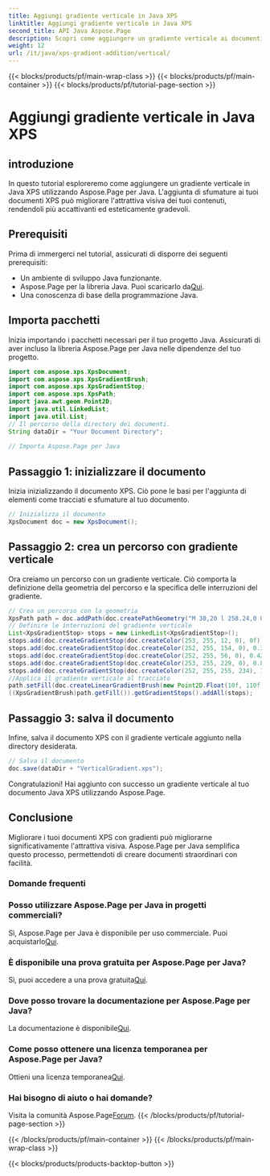 ```yaml
---
title: Aggiungi gradiente verticale in Java XPS
linktitle: Aggiungi gradiente verticale in Java XPS
second_title: API Java Aspose.Page
description: Scopri come aggiungere un gradiente verticale ai documenti Java XPS con Aspose.Page. Migliora l'attrattiva visiva senza sforzo. Guida passo passo all'interno.
weight: 12
url: /it/java/xps-gradient-addition/vertical/
---
```


{{< blocks/products/pf/main-wrap-class >}}
{{< blocks/products/pf/main-container >}}
{{< blocks/products/pf/tutorial-page-section >}}

# Aggiungi gradiente verticale in Java XPS

## introduzione
In questo tutorial esploreremo come aggiungere un gradiente verticale in Java XPS utilizzando Aspose.Page per Java. L'aggiunta di sfumature ai tuoi documenti XPS può migliorare l'attrattiva visiva dei tuoi contenuti, rendendoli più accattivanti ed esteticamente gradevoli.
## Prerequisiti
Prima di immergerci nel tutorial, assicurati di disporre dei seguenti prerequisiti:
- Un ambiente di sviluppo Java funzionante.
-  Aspose.Page per la libreria Java. Puoi scaricarlo da[Qui](https://releases.aspose.com/page/java/).
- Una conoscenza di base della programmazione Java.
## Importa pacchetti
Inizia importando i pacchetti necessari per il tuo progetto Java. Assicurati di aver incluso la libreria Aspose.Page per Java nelle dipendenze del tuo progetto.
```java
import com.aspose.xps.XpsDocument;
import com.aspose.xps.XpsGradientBrush;
import com.aspose.xps.XpsGradientStop;
import com.aspose.xps.XpsPath;
import java.awt.geom.Point2D;
import java.util.LinkedList;
import java.util.List;
// Il percorso della directory dei documenti.
String dataDir = "Your Document Directory";
        
// Importa Aspose.Page per Java
```
## Passaggio 1: inizializzare il documento
Inizia inizializzando il documento XPS. Ciò pone le basi per l'aggiunta di elementi come tracciati e sfumature al tuo documento.
```java
// Inizializza il documento
XpsDocument doc = new XpsDocument();
```
## Passaggio 2: crea un percorso con gradiente verticale
Ora creiamo un percorso con un gradiente verticale. Ciò comporta la definizione della geometria del percorso e la specifica delle interruzioni del gradiente.
```java
// Crea un percorso con la geometria
XpsPath path = doc.addPath(doc.createPathGeometry("M 30,20 l 258.24,0 0,56.64 -258.24,0 Z"));
// Definire le interruzioni del gradiente verticale
List<XpsGradientStop> stops = new LinkedList<XpsGradientStop>();
stops.add(doc.createGradientStop(doc.createColor(253, 255, 12, 0), 0f));
stops.add(doc.createGradientStop(doc.createColor(252, 255, 154, 0), 0.359375f));
stops.add(doc.createGradientStop(doc.createColor(252, 255, 56, 0), 0.424805f));
stops.add(doc.createGradientStop(doc.createColor(253, 255, 229, 0), 0.879883f));
stops.add(doc.createGradientStop(doc.createColor(252, 255, 255, 234), 1f));
//Applica il gradiente verticale al tracciato
path.setFill(doc.createLinearGradientBrush(new Point2D.Float(10f, 110f), new Point2D.Float(10f, 200f)));
((XpsGradientBrush)path.getFill()).getGradientStops().addAll(stops);
```
## Passaggio 3: salva il documento
Infine, salva il documento XPS con il gradiente verticale aggiunto nella directory desiderata.
```java
// Salva il documento
doc.save(dataDir + "VerticalGradient.xps");
```
Congratulazioni! Hai aggiunto con successo un gradiente verticale al tuo documento Java XPS utilizzando Aspose.Page.
## Conclusione
Migliorare i tuoi documenti XPS con gradienti può migliorarne significativamente l'attrattiva visiva. Aspose.Page per Java semplifica questo processo, permettendoti di creare documenti straordinari con facilità.

### Domande frequenti
### Posso utilizzare Aspose.Page per Java in progetti commerciali?
 Sì, Aspose.Page per Java è disponibile per uso commerciale. Puoi acquistarlo[Qui](https://purchase.aspose.com/buy).
### È disponibile una prova gratuita per Aspose.Page per Java?
 Sì, puoi accedere a una prova gratuita[Qui](https://releases.aspose.com/).
### Dove posso trovare la documentazione per Aspose.Page per Java?
 La documentazione è disponibile[Qui](https://reference.aspose.com/page/java/).
### Come posso ottenere una licenza temporanea per Aspose.Page per Java?
 Ottieni una licenza temporanea[Qui](https://purchase.aspose.com/temporary-license/).
### Hai bisogno di aiuto o hai domande?
 Visita la comunità Aspose.Page[Forum](https://forum.aspose.com/c/page/39).
{{< /blocks/products/pf/tutorial-page-section >}}

{{< /blocks/products/pf/main-container >}}
{{< /blocks/products/pf/main-wrap-class >}}

{{< blocks/products/products-backtop-button >}}

